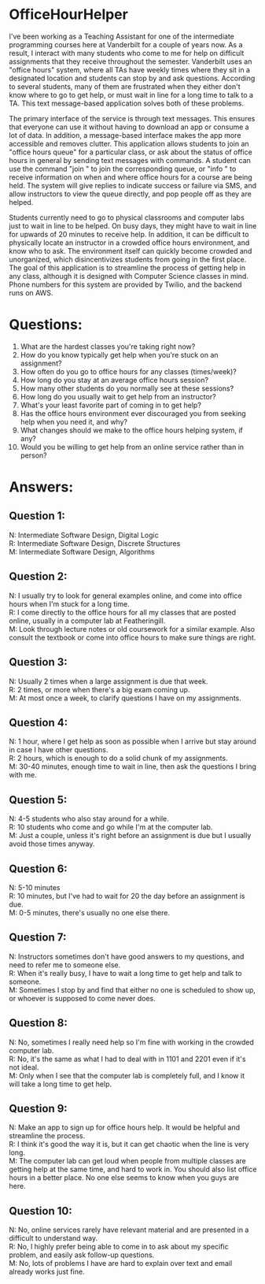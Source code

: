 # OfficeHourHelper

I've been working as a Teaching Assistant for one of the intermediate programming courses here at Vanderbilt
for a couple of years now. As a result, I interact with many students who come to me for help on difficult 
assignments that they receive throughout the semester. Vanderbilt uses an "office hours" system, where all TAs have 
weekly times where they sit in a designated location and students can stop by and ask questions. According to several 
students, many of them are frustrated when they either don't know where to go to get help, or must wait in line for a long
time to talk to a TA. This text message-based application solves both of these problems.  

The primary interface of the service is through text messages. This ensures that everyone can use it without having to 
download an app or consume a lot of data. In addition, a message-based interface makes the app more accessible and removes
clutter. This application allows students to join an "office hours queue" for a particular class, or ask about the status of office hours in general by sending text messages with commands. A student can use the command "join <COURSE-NUMBER>" to join the 
corresponding queue, or "info <COURSE-NUMBER>" to receive information on when and where office hours for a course are being
held. The system will give replies to indicate success or failure via SMS, and allow instructors to view the queue directly,
and pop people off as they are helped.

Students currently need to go to physical classrooms and computer labs just to wait in line to be helped. On busy days,
they might have to wait in line for upwards of 20 minutes to receive help. In addition, it can be difficult to physically locate
an instructor in a crowded office hours environment, and know who to ask. The environment itself can quickly become crowded
and unorganized, which disincentivizes students from going in the first place. The goal of this application is to streamline the
process of getting help in any class, although it is designed with Computer Science classes in mind. Phone numbers for this 
system are provided by Twilio, and the backend runs on AWS. 



# Questions:
  1. What are the hardest classes you're taking right now?
  2. How do you know typically get help when you're stuck on an assignment?
  3. How often do you go to office hours for any classes (times/week)?
  4. How long do you stay at an average office hours session?
  5. How many other students do you normally see at these sessions?
  6. How long do you usually wait to get help from an instructor?
  7. What's your least favorite part of coming in to get help?
  8. Has the office hours environment ever discouraged you from seeking help when you need it, and why?
  9. What changes should we make to the office hours helping system, if any?
  10. Would you be willing to get help from an online service rather than in person?


# Answers:

## Question 1: 
N: Intermediate Software Design, Digital Logic  
R: Intermediate Software Design, Discrete Structures  
M: Intermediate Software Design, Algorithms

## Question 2:
N: I usually try to look for general examples online, and come into office hours when I'm stuck for a long time.  
R: I come directly to the office hours for all my classes that are posted online, usually in a computer lab at Featheringill.  
M: Look through lecture notes or old coursework for a similar example. Also consult the textbook or come into office hours to 
make sure things are right.

## Question 3:
N: Usually 2 times when a large assignment is due that week.  
R: 2 times, or more when there's a big exam coming up.  
M: At most once a week, to clarify questions I have on my assignments.

## Question 4:
N: 1 hour, where I get help as soon as possible when I arrive but stay around in case I have other questions.  
R: 2 hours, which is enough to do a solid chunk of my assignments.  
M: 30-40 minutes, enough time to wait in line, then ask the questions I bring with me.

## Question 5:
N: 4-5 students who also stay around for a while.  
R: 10 students who come and go while I'm at the computer lab.  
M: Just a couple, unless it's right before an assignment is due but I usually avoid those times anyway.

## Question 6:
N: 5-10 minutes  
R: 10 minutes, but I've had to wait for 20 the day before an assignment is due.  
M: 0-5 minutes, there's usually no one else there.

## Question 7:
N: Instructors sometimes don't have good answers to my questions, and need to refer me to someone else.  
R: When it's really busy, I have to wait a long time to get help and talk to someone.  
M: Sometimes I stop by and find that either no one is scheduled to show up, or whoever is supposed to come never does.

## Question 8:
N: No, sometimes I really need help so I'm fine with working in the crowded computer lab.  
R: No, it's the same as what I had to deal with in 1101 and 2201 even if it's not ideal.  
M: Only when I see that the computer lab is completely full, and I know it will take a long time to get help.

## Question 9:
N: Make an app to sign up for office hours help. It would be helpful and streamline the process.  
R: I think it's good the way it is, but it can get chaotic when the line is very long.  
M: The computer lab can get loud when people from multiple classes are getting help at the same time, and hard to work in. You
should also list office hours in a better place. No one else seems to know when you guys are here. 

## Question 10:
N: No, online services rarely have relevant material and are presented in a difficult to understand way.  
R: No, I highly prefer being able to come in to ask about my specific problem, and easily ask follow-up questions.  
M: No, lots of problems I have are hard to explain over text and email already works just fine.
